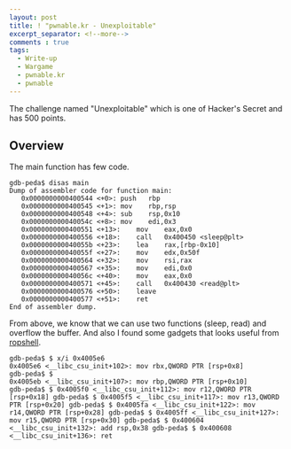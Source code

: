 ```yaml
---
layout: post
title: ! "pwnable.kr - Unexploitable"
excerpt_separator: <!--more-->
comments : true
tags:
  - Write-up
  - Wargame
  - pwnable.kr
  - pwnable
---
```


The challenge named "Unexploitable" which is one of Hacker's Secret and has 500 points.

<!--more-->

## Overview
The main function has few code.
```
gdb-peda$ disas main
Dump of assembler code for function main:
   0x0000000000400544 <+0>:	push   rbp
   0x0000000000400545 <+1>:	mov    rbp,rsp
   0x0000000000400548 <+4>:	sub    rsp,0x10
   0x000000000040054c <+8>:	mov    edi,0x3
   0x0000000000400551 <+13>:	mov    eax,0x0
   0x0000000000400556 <+18>:	call   0x400450 <sleep@plt>
   0x000000000040055b <+23>:	lea    rax,[rbp-0x10]
   0x000000000040055f <+27>:	mov    edx,0x50f
   0x0000000000400564 <+32>:	mov    rsi,rax
   0x0000000000400567 <+35>:	mov    edi,0x0
   0x000000000040056c <+40>:	mov    eax,0x0
   0x0000000000400571 <+45>:	call   0x400430 <read@plt>
   0x0000000000400576 <+50>:	leave  
   0x0000000000400577 <+51>:	ret    
End of assembler dump.
```
From above, we know that we can use two functions (sleep, read) and overflow the buffer. And also I found some gadgets that looks useful from [ropshell](http://ropshell.com/).
```
gdb-peda$ $ x/i 0x4005e6
0x4005e6 <__libc_csu_init+102>: mov rbx,QWORD PTR [rsp+0x8]
gdb-peda$ $
0x4005eb <__libc_csu_init+107>: mov rbp,QWORD PTR [rsp+0x10]
gdb-peda$ $ 0x4005f0 <__libc_csu_init+112>: mov r12,QWORD PTR [rsp+0x18] gdb-peda$ $ 0x4005f5 <__libc_csu_init+117>: mov r13,QWORD PTR [rsp+0x20] gdb-peda$ $ 0x4005fa <__libc_csu_init+122>: mov r14,QWORD PTR [rsp+0x28] gdb-peda$ $ 0x4005ff <__libc_csu_init+127>: mov r15,QWORD PTR [rsp+0x30] gdb-peda$ $ 0x400604 <__libc_csu_init+132>: add rsp,0x38 gdb-peda$ $ 0x400608 <__libc_csu_init+136>: ret
```
<!--stackedit_data:
eyJoaXN0b3J5IjpbLTExNTM5NTk3OTRdfQ==
-->